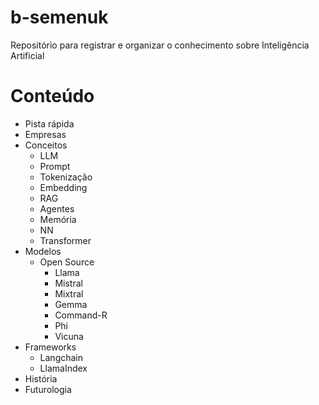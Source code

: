 # b-semenuk
Repositório para registrar e organizar o conhecimento sobre Inteligência Artificial 

# Conteúdo

- Pista rápida
- Empresas
- Conceitos
  - LLM
  - Prompt
  - Tokenização
  - Embedding
  - RAG
  - Agentes
  - Memória
  - NN
  - Transformer
- Modelos
  - Open Source
    - Llama
    - Mistral
    - Mixtral
    - Gemma
    - Command-R
    - Phi
    - Vicuna
- Frameworks
  - Langchain
  - LlamaIndex
- História
- Futurologia

